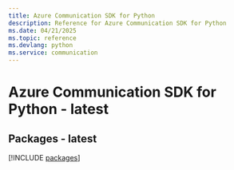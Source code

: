 ```yaml
---
title: Azure Communication SDK for Python
description: Reference for Azure Communication SDK for Python
ms.date: 04/21/2025
ms.topic: reference
ms.devlang: python
ms.service: communication
---
```

# Azure Communication SDK for Python - latest
## Packages - latest
[!INCLUDE [packages](communication-index.md)]